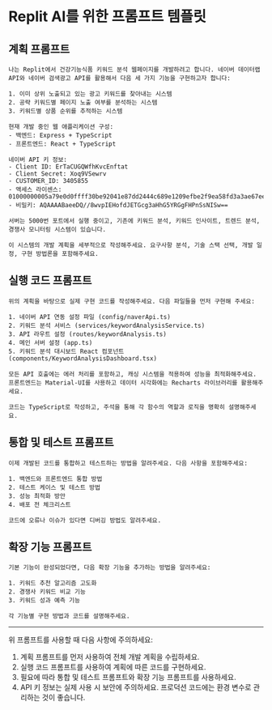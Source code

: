 # Replit AI를 위한 프롬프트 템플릿

## 계획 프롬프트

```
나는 Replit에서 건강기능식품 키워드 분석 웹페이지를 개발하려고 합니다. 네이버 데이터랩 API와 네이버 검색광고 API를 활용해서 다음 세 가지 기능을 구현하고자 합니다:

1. 이미 상위 노출되고 있는 광고 키워드를 찾아내는 시스템
2. 공략 키워드별 페이지 노출 여부를 분석하는 시스템
3. 키워드별 상품 순위를 추적하는 시스템

현재 개발 중인 웹 애플리케이션 구성:
- 백엔드: Express + TypeScript
- 프론트엔드: React + TypeScript

네이버 API 키 정보:
- Client ID: ErTaCUGQWfhKvcEnftat
- Client Secret: Xoq9VSewrv
- CUSTOMER_ID: 3405855
- 액세스 라이센스: 01000000005a79e0d0ffff30be92041e87dd2444c689e1209efbe2f9ea58fd3a3ae67ee01e
- 비밀키: AQAAAABaeeDQ//8wvpIEHofdJETGcg3aHhG5YRGgFHPnSsNISw==

서버는 5000번 포트에서 실행 중이고, 기존에 키워드 분석, 키워드 인사이트, 트렌드 분석, 경쟁사 모니터링 시스템이 있습니다.

이 시스템의 개발 계획을 세부적으로 작성해주세요. 요구사항 분석, 기술 스택 선택, 개발 일정, 구현 방법론을 포함해주세요.
```

## 실행 코드 프롬프트

```
위의 계획을 바탕으로 실제 구현 코드를 작성해주세요. 다음 파일들을 먼저 구현해 주세요:

1. 네이버 API 연동 설정 파일 (config/naverApi.ts)
2. 키워드 분석 서비스 (services/keywordAnalysisService.ts)
3. API 라우트 설정 (routes/keywordAnalysis.ts)
4. 메인 서버 설정 (app.ts)
5. 키워드 분석 대시보드 React 컴포넌트 (components/KeywordAnalysisDashboard.tsx)

모든 API 호출에는 에러 처리를 포함하고, 캐싱 시스템을 적용하여 성능을 최적화해주세요. 프론트엔드는 Material-UI를 사용하고 데이터 시각화에는 Recharts 라이브러리를 활용해주세요.

코드는 TypeScript로 작성하고, 주석을 통해 각 함수의 역할과 로직을 명확히 설명해주세요.
```

## 통합 및 테스트 프롬프트

```
이제 개발된 코드를 통합하고 테스트하는 방법을 알려주세요. 다음 사항을 포함해주세요:

1. 백엔드와 프론트엔드 통합 방법
2. 테스트 케이스 및 테스트 방법
3. 성능 최적화 방안
4. 배포 전 체크리스트

코드에 오류나 이슈가 있다면 디버깅 방법도 알려주세요.
```

## 확장 기능 프롬프트

```
기본 기능이 완성되었다면, 다음 확장 기능을 추가하는 방법을 알려주세요:

1. 키워드 추천 알고리즘 고도화
2. 경쟁사 키워드 비교 기능
3. 키워드 성과 예측 기능

각 기능별 구현 방법과 코드를 설명해주세요.
```

---

위 프롬프트를 사용할 때 다음 사항에 주의하세요:

1. 계획 프롬프트를 먼저 사용하여 전체 개발 계획을 수립하세요.
2. 실행 코드 프롬프트를 사용하여 계획에 따른 코드를 구현하세요.
3. 필요에 따라 통합 및 테스트 프롬프트와 확장 기능 프롬프트를 사용하세요.
4. API 키 정보는 실제 사용 시 보안에 주의하세요. 프로덕션 코드에는 환경 변수로 관리하는 것이 좋습니다.
